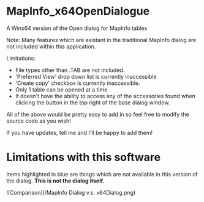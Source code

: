 # MapInfo_x64OpenDialogue
A Winx64 version of the Open dialog for MapInfo tables 

Note:
Many features which are existant in the traditional MapInfo dialog are not included within this application.

Limitations:

* File types other than .TAB are not included.
* 'Preferred View' drop down list is currently inaccessible
* 'Create copy' checkbox is currently inaccessible.
* Only 1 table can be opened at a time
* It doesn't have the ability to access any of the accessories found when clicking the button in the top right of the base dialog window.

All of the above would be pretty easy to add in so feel free to modify the source code as you wish!

If you have updates, tell me and I'll be happy to add them!


# Limitations with this software

Items highlighted in blue are things which are not available in this version of the dialog. **This is not the dialog itself.**

![Comparison](/MapInfo Dialog v.s. x64Dialog.png)
